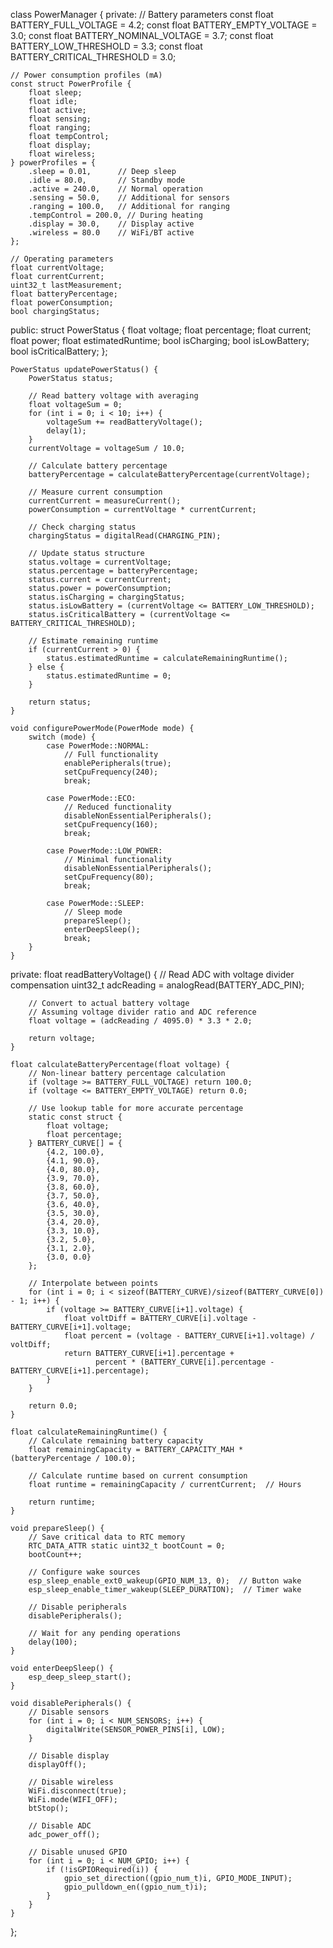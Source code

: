 class PowerManager {
private:
    // Battery parameters
    const float BATTERY_FULL_VOLTAGE = 4.2;
    const float BATTERY_EMPTY_VOLTAGE = 3.0;
    const float BATTERY_NOMINAL_VOLTAGE = 3.7;
    const float BATTERY_LOW_THRESHOLD = 3.3;
    const float BATTERY_CRITICAL_THRESHOLD = 3.0;
    
    // Power consumption profiles (mA)
    const struct PowerProfile {
        float sleep;
        float idle;
        float active;
        float sensing;
        float ranging;
        float tempControl;
        float display;
        float wireless;
    } powerProfiles = {
        .sleep = 0.01,      // Deep sleep
        .idle = 80.0,       // Standby mode
        .active = 240.0,    // Normal operation
        .sensing = 50.0,    // Additional for sensors
        .ranging = 100.0,   // Additional for ranging
        .tempControl = 200.0, // During heating
        .display = 30.0,    // Display active
        .wireless = 80.0    // WiFi/BT active
    };
    
    // Operating parameters
    float currentVoltage;
    float currentCurrent;
    uint32_t lastMeasurement;
    float batteryPercentage;
    float powerConsumption;
    bool chargingStatus;
    
public:
    struct PowerStatus {
        float voltage;
        float percentage;
        float current;
        float power;
        float estimatedRuntime;
        bool isCharging;
        bool isLowBattery;
        bool isCriticalBattery;
    };
    
    PowerStatus updatePowerStatus() {
        PowerStatus status;
        
        // Read battery voltage with averaging
        float voltageSum = 0;
        for (int i = 0; i < 10; i++) {
            voltageSum += readBatteryVoltage();
            delay(1);
        }
        currentVoltage = voltageSum / 10.0;
        
        // Calculate battery percentage
        batteryPercentage = calculateBatteryPercentage(currentVoltage);
        
        // Measure current consumption
        currentCurrent = measureCurrent();
        powerConsumption = currentVoltage * currentCurrent;
        
        // Check charging status
        chargingStatus = digitalRead(CHARGING_PIN);
        
        // Update status structure
        status.voltage = currentVoltage;
        status.percentage = batteryPercentage;
        status.current = currentCurrent;
        status.power = powerConsumption;
        status.isCharging = chargingStatus;
        status.isLowBattery = (currentVoltage <= BATTERY_LOW_THRESHOLD);
        status.isCriticalBattery = (currentVoltage <= BATTERY_CRITICAL_THRESHOLD);
        
        // Estimate remaining runtime
        if (currentCurrent > 0) {
            status.estimatedRuntime = calculateRemainingRuntime();
        } else {
            status.estimatedRuntime = 0;
        }
        
        return status;
    }
    
    void configurePowerMode(PowerMode mode) {
        switch (mode) {
            case PowerMode::NORMAL:
                // Full functionality
                enablePeripherals(true);
                setCpuFrequency(240);
                break;
                
            case PowerMode::ECO:
                // Reduced functionality
                disableNonEssentialPeripherals();
                setCpuFrequency(160);
                break;
                
            case PowerMode::LOW_POWER:
                // Minimal functionality
                disableNonEssentialPeripherals();
                setCpuFrequency(80);
                break;
                
            case PowerMode::SLEEP:
                // Sleep mode
                prepareSleep();
                enterDeepSleep();
                break;
        }
    }
    
private:
    float readBatteryVoltage() {
        // Read ADC with voltage divider compensation
        uint32_t adcReading = analogRead(BATTERY_ADC_PIN);
        
        // Convert to actual battery voltage
        // Assuming voltage divider ratio and ADC reference
        float voltage = (adcReading / 4095.0) * 3.3 * 2.0;
        
        return voltage;
    }
    
    float calculateBatteryPercentage(float voltage) {
        // Non-linear battery percentage calculation
        if (voltage >= BATTERY_FULL_VOLTAGE) return 100.0;
        if (voltage <= BATTERY_EMPTY_VOLTAGE) return 0.0;
        
        // Use lookup table for more accurate percentage
        static const struct {
            float voltage;
            float percentage;
        } BATTERY_CURVE[] = {
            {4.2, 100.0},
            {4.1, 90.0},
            {4.0, 80.0},
            {3.9, 70.0},
            {3.8, 60.0},
            {3.7, 50.0},
            {3.6, 40.0},
            {3.5, 30.0},
            {3.4, 20.0},
            {3.3, 10.0},
            {3.2, 5.0},
            {3.1, 2.0},
            {3.0, 0.0}
        };
        
        // Interpolate between points
        for (int i = 0; i < sizeof(BATTERY_CURVE)/sizeof(BATTERY_CURVE[0]) - 1; i++) {
            if (voltage >= BATTERY_CURVE[i+1].voltage) {
                float voltDiff = BATTERY_CURVE[i].voltage - BATTERY_CURVE[i+1].voltage;
                float percent = (voltage - BATTERY_CURVE[i+1].voltage) / voltDiff;
                return BATTERY_CURVE[i+1].percentage + 
                       percent * (BATTERY_CURVE[i].percentage - BATTERY_CURVE[i+1].percentage);
            }
        }
        
        return 0.0;
    }
    
    float calculateRemainingRuntime() {
        // Calculate remaining battery capacity
        float remainingCapacity = BATTERY_CAPACITY_MAH * (batteryPercentage / 100.0);
        
        // Calculate runtime based on current consumption
        float runtime = remainingCapacity / currentCurrent;  // Hours
        
        return runtime;
    }
    
    void prepareSleep() {
        // Save critical data to RTC memory
        RTC_DATA_ATTR static uint32_t bootCount = 0;
        bootCount++;
        
        // Configure wake sources
        esp_sleep_enable_ext0_wakeup(GPIO_NUM_13, 0);  // Button wake
        esp_sleep_enable_timer_wakeup(SLEEP_DURATION);  // Timer wake
        
        // Disable peripherals
        disablePeripherals();
        
        // Wait for any pending operations
        delay(100);
    }
    
    void enterDeepSleep() {
        esp_deep_sleep_start();
    }
    
    void disablePeripherals() {
        // Disable sensors
        for (int i = 0; i < NUM_SENSORS; i++) {
            digitalWrite(SENSOR_POWER_PINS[i], LOW);
        }
        
        // Disable display
        displayOff();
        
        // Disable wireless
        WiFi.disconnect(true);
        WiFi.mode(WIFI_OFF);
        btStop();
        
        // Disable ADC
        adc_power_off();
        
        // Disable unused GPIO
        for (int i = 0; i < NUM_GPIO; i++) {
            if (!isGPIORequired(i)) {
                gpio_set_direction((gpio_num_t)i, GPIO_MODE_INPUT);
                gpio_pulldown_en((gpio_num_t)i);
            }
        }
    }
};